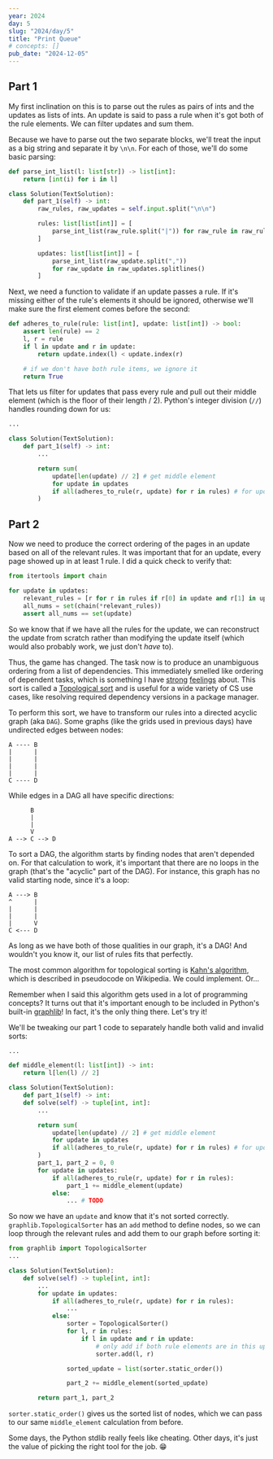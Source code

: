 ```yaml
---
year: 2024
day: 5
slug: "2024/day/5"
title: "Print Queue"
# concepts: []
pub_date: "2024-12-05"
---
```


## Part 1

My first inclination on this is to parse out the rules as pairs of ints and the updates as lists of ints. An update is said to pass a rule when it's got both of the rule elements. We can filter updates and sum them.

Because we have to parse out the two separate blocks, we'll treat the input as a big string and separate it by `\n\n`. For each of those, we'll do some basic parsing:

```py
def parse_int_list(l: list[str]) -> list[int]:
    return [int(i) for i in l]

class Solution(TextSolution):
    def part_1(self) -> int:
        raw_rules, raw_updates = self.input.split("\n\n")

        rules: list[list[int]] = [
            parse_int_list(raw_rule.split("|")) for raw_rule in raw_rules.splitlines()
        ]

        updates: list[list[int]] = [
            parse_int_list(raw_update.split(","))
            for raw_update in raw_updates.splitlines()
        ]
```

Next, we need a function to validate if an update passes a rule. If it's missing either of the rule's elements it should be ignored, otherwise we'll make sure the first element comes before the second:

```py
def adheres_to_rule(rule: list[int], update: list[int]) -> bool:
    assert len(rule) == 2
    l, r = rule
    if l in update and r in update:
        return update.index(l) < update.index(r)

    # if we don't have both rule items, we ignore it
    return True
```

That lets us filter for updates that pass every rule and pull out their middle element (which is the floor of their length / 2). Python's integer division (`//`) handles rounding down for us:

```py
...

class Solution(TextSolution):
    def part_1(self) -> int:
        ...

        return sum(
            update[len(update) // 2] # get middle element
            for update in updates
            if all(adheres_to_rule(r, update) for r in rules) # for updates that pass all rules
        )
```

## Part 2

Now we need to produce the correct ordering of the pages in an update based on all of the relevant rules. It was important that for an update, every page showed up in at least 1 rule. I did a quick check to verify that:

```py
from itertools import chain

for update in updates:
    relevant_rules = [r for r in rules if r[0] in update and r[1] in update]
    all_nums = set(chain(*relevant_rules))
    assert all_nums == set(update)
```

So we know that if we have all the rules for the update, we can reconstruct the update from scratch rather than modifying the update itself (which would also probably work, we just don't _have_ to).

Thus, the game has changed. The task now is to produce an unambiguous ordering from a list of dependencies. This immediately smelled like ordering of dependent tasks, which is something I have [strong](https://xavd.id/blog/post/my-perfect-task-app/#dependent-tasks) [feelings](https://github.com/xavdid/dependent-tasks) about. This sort is called a [Topological sort](https://en.wikipedia.org/wiki/Topological_sorting) and is useful for a wide variety of CS use cases, like resolving required dependency versions in a package manager.

To perform this sort, we have to transform our rules into a directed acyclic graph (aka `DAG`). Some graphs (like the grids used in previous days) have undirected edges between nodes:

```
A ---- B
|      |
|      |
|      |
|      |
C ---- D
```

While edges in a DAG all have specific directions:

```
      B
      |
      |
      V
A --> C --> D
```

To sort a DAG, the algorithm starts by finding nodes that aren't depended on. For that calculation to work, it's important that there are no loops in the graph (that's the "acyclic" part of the DAG). For instance, this graph has no valid starting node, since it's a loop:

```
A ---> B
^      |
|      |
|      |
|      V
C <--- D
```

As long as we have both of those qualities in our graph, it's a DAG! And wouldn't you know it, our list of rules fits that perfectly.

The most common algorithm for topological sorting is [Kahn's algorithm](https://en.wikipedia.org/wiki/Topological_sorting#Kahn's_algorithm), which is described in pseudocode on Wikipedia. We could implement. Or...

Remember when I said this algorithm gets used in a lot of programming concepts? It turns out that it's important enough to be included in Python's built-in [graphlib](https://docs.python.org/3/library/graphlib.html)! In fact, it's the only thing there. Let's try it!

We'll be tweaking our part 1 code to separately handle both valid and invalid sorts:

```py rem={11-15} ins={3,4,16-21}
...

def middle_element(l: list[int]) -> int:
    return l[len(l) // 2]

class Solution(TextSolution):
    def part_1(self) -> int:
    def solve(self) -> tuple[int, int]:
        ...

        return sum(
            update[len(update) // 2] # get middle element
            for update in updates
            if all(adheres_to_rule(r, update) for r in rules) # for updates that pass all rules
        )
        part_1, part_2 = 0, 0
        for update in updates:
            if all(adheres_to_rule(r, update) for r in rules):
                part_1 += middle_element(update)
            else:
                ... # TODO
```

So now we have an `update` and know that it's not sorted correctly. `graphlib.TopologicalSorter` has an `add` method to define nodes, so we can loop through the relevant rules and add them to our graph before sorting it:

```py
from graphlib import TopologicalSorter
...

class Solution(TextSolution):
    def solve(self) -> tuple[int, int]:
        ...
        for update in updates:
            if all(adheres_to_rule(r, update) for r in rules):
                ...
            else:
                sorter = TopologicalSorter()
                for l, r in rules:
                    if l in update and r in update:
                        # only add if both rule elements are in this update
                        sorter.add(l, r)

                sorted_update = list(sorter.static_order())

                part_2 += middle_element(sorted_update)

        return part_1, part_2
```

`sorter.static_order()` gives us the sorted list of nodes, which we can pass to our same `middle_element` calculation from before.

Some days, the Python stdlib really feels like cheating. Other days, it's just the value of picking the right tool for the job. 😁
